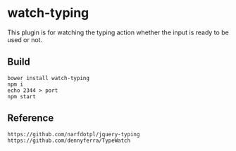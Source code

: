 # watch-typing

This plugin is for watching the typing action whether the input is ready to be used or not.

## Build
    bower install watch-typing
	npm i
    echo 2344 > port
    npm start
## Reference
    https://github.com/narfdotpl/jquery-typing
    https://github.com/dennyferra/TypeWatch
